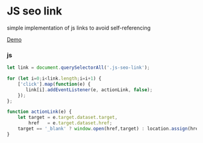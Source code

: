 # JS seo link

simple implementation of js links to avoid self-referencing

[Demo](https://tltary.github.io/js_seo_link/index.html)

### js

```js
let link = document.querySelectorAll('.js-seo-link');

for (let i=0;i<link.length;i=i+1) {
   	['click'].map(function(e) {
       link[i].addEventListener(e, actionLink, false);
    });
};

function actionLink(e) {
	let target = e.target.dataset.target,
		href   = e.target.dataset.href;
	target == '_blank' ? window.open(href,target) : location.assign(href);
}
```